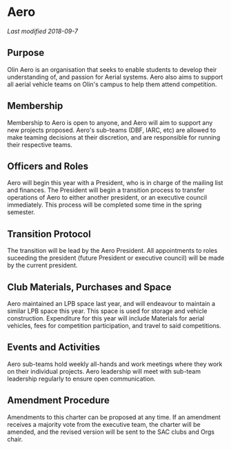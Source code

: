 # Aero
*Last modified 2018-09-7*

## Purpose
Olin Aero is an organisation that seeks to enable students to develop their understanding of, and passion for Aerial systems. Aero also aims to support all aerial vehicle teams on Olin's campus to help them attend competition.

## Membership
Membership to Aero is open to anyone, and Aero will aim to support any new projects proposed. Aero's sub-teams (DBF, IARC, etc) are allowed to make teaming decisions at their discretion, and are responsible for running their respective teams.

## Officers and Roles
Aero will begin this year with a President, who is in charge of the mailing list and finances. The President will begin a transition process to transfer operations of Aero to either another president, or an executive council immediately. This process will be completed some time in the spring semester.

## Transition Protocol
The transition will be lead by the Aero President. All appointments to roles suceeding the president (future President or executive council) will be made by the current president.

## Club Materials, Purchases and Space
Aero maintained an LPB space last year, and will endeavour to maintain a similar LPB space this year. This space is used for storage and vehicle construction. Expenditure for this year will include Materials for aerial vehicles, fees for competition participation, and travel to said competitions.

## Events and Activities
Aero sub-teams hold weekly all-hands and work meetings where they work on their individual projects. Aero leadership will meet with sub-team leadership regularly to ensure open communication.

## Amendment Procedure
Amendments to this charter can be proposed at any time. If an amendment receives a majority vote from the executive team, the charter will be amended, and the revised version will be sent to the SAC clubs and Orgs chair.
